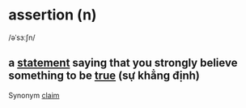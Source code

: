 # assertion (n)

/əˈsɜːʃn/

## a [statement](statement-n.md#a-formal-or-official-account-of-facts-or-opinions) saying that you strongly believe something to be [true](true-adj.md#connected-with-facts-rather-than-things-that-have-been-invented-or-guessed) (sự khẳng định)

Synonym [claim](claim-n.md#a-statement-that-something-is-true-although-it-has-not-been-proved-and-other-people-may-not-agree-with-or-believe-it)